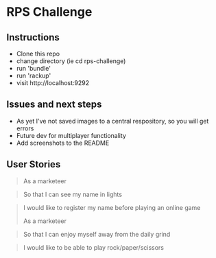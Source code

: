 # RPS Challenge

## Instructions

* Clone this repo
* change directory (ie cd rps-challenge)
* run 'bundle'
* run 'rackup'
* visit http://localhost:9292

## Issues and next steps

* As yet I've not saved images to a central respository, so you will get errors
* Future dev for multiplayer functionality
* Add screenshots to the README

## User Stories

> As a marketeer

> So that I can see my name in lights

> I would like to register my name before playing an online game
> 
> As a marketeer

> So that I can enjoy myself away from the daily grind

> I would like to be able to play rock/paper/scissors